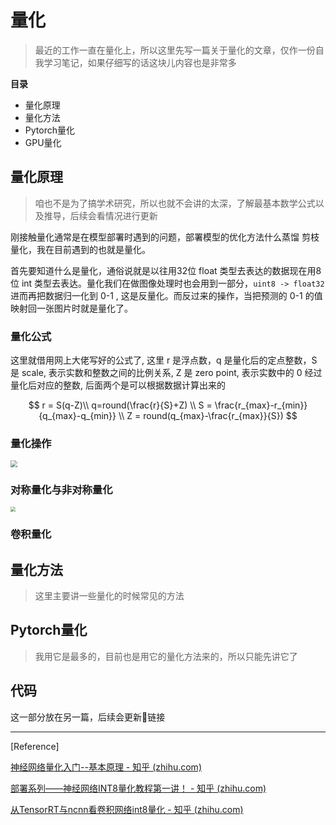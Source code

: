 <head>
	<style type="text/css">h1:first-child {display:none;}</style>
	<script type="text/javascript" src="https://cdnjs.cloudflare.com/ajax/libs/mathjax/2.7.7/latest.js?config=TeX-MML-AM_CHTML"></script>
    <script type="text/x-mathjax-config">
        MathJax.Hub.Config({
            tex2jax: {
            skipTags: ['script', 'noscript', 'style', 'textarea', 'pre'],
            inlineMath: [['$','$']]
            }
        });
    </script>
</head>

# 量化

> 最近的工作一直在量化上，所以这里先写一篇关于量化的文章，仅作一份自我学习笔记，如果仔细写的话这块儿内容也是非常多

**目录**

- 量化原理
- 量化方法
- Pytorch量化
- GPU量化

## 量化原理

> 咱也不是为了搞学术研究，所以也就不会讲的太深，了解最基本数学公式以及推导，后续会看情况进行更新

刚接触量化通常是在模型部署时遇到的问题，部署模型的优化方法什么蒸馏 剪枝 量化，我在目前遇到的也就是量化。

首先要知道什么是量化，通俗说就是以往用32位 float 类型去表达的数据现在用8位 int 类型去表达。量化我们在做图像处理时也会用到一部分，`uint8 -> float32` 进而再把数据归一化到 0-1 , 这是反量化。而反过来的操作，当把预测的 0-1 的值映射回一张图片时就是量化了。

### 量化公式

这里就借用网上大佬写好的公式了, 这里 r 是浮点数，q 是量化后的定点整数，S 是 scale, 表示实数和整数之间的比例关系, Z 是 zero point, 表示实数中的 0 经过量化后对应的整数, 后面两个是可以根据数据计算出来的

$$
r = S(q-Z)\\
q=round(\frac{r}{S}+Z) \\
S = \frac{r_{max}-r_{min}}{q_{max}-q_{min}} \\
Z = round(q_{max}-\frac{r_{max}}{S})
$$

### 量化操作

<img src="https://cdn.jsdelivr.net/gh/lblbk/picgo/work/quantization-proc.jpg" style="zoom: 67%;" />

### 对称量化与非对称量化

<img src="https://cdn.jsdelivr.net/gh/lblbk/picgo/work/quantization-mapping.png" style="zoom:50%;" />

### 卷积量化

## 量化方法

> 这里主要讲一些量化的时候常见的方法

## Pytorch量化

> 我用它是最多的，目前也是用它的量化方法来的，所以只能先讲它了

## 代码

这一部分放在另一篇，后续会更新🔗链接

***

[Reference]

[神经网络量化入门--基本原理 - 知乎 (zhihu.com)](https://zhuanlan.zhihu.com/p/149659607)

[部署系列——神经网络INT8量化教程第一讲！ - 知乎 (zhihu.com)](https://zhuanlan.zhihu.com/p/405571578)

[从TensorRT与ncnn看卷积网络int8量化 - 知乎 (zhihu.com)](https://zhuanlan.zhihu.com/p/387072703)